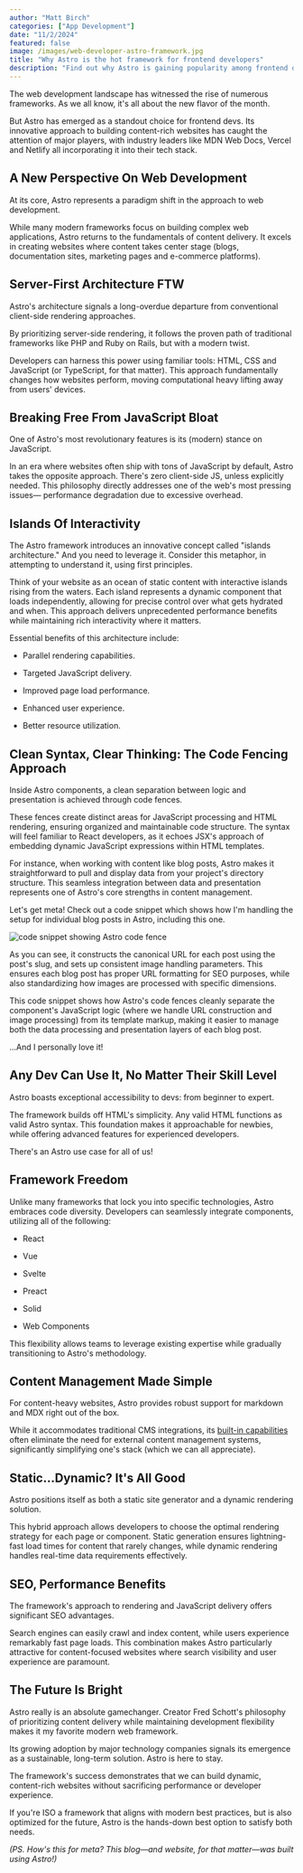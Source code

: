```yaml
---
author: "Matt Birch"
categories: ["App Development"]
date: "11/2/2024"
featured: false
image: /images/web-developer-astro-framework.jpg
title: "Why Astro is the hot framework for frontend developers"
description: "Find out why Astro is gaining popularity among frontend developers. Explore its unique features, performance benefits, and how it simplifies building fast, modern websites with ease."
---
```


The web development landscape has witnessed the rise of numerous frameworks. As we all know, it's all about the new flavor of the month.

But Astro has emerged as a standout choice for frontend devs. Its innovative approach to building content-rich websites has caught the attention of major players, with industry leaders like MDN Web Docs, Vercel and Netlify all incorporating it into their tech stack.

## A New Perspective On Web Development

At its core, Astro represents a paradigm shift in the approach to web development.

While many modern frameworks focus on building complex web applications, Astro returns to the fundamentals of content delivery. It excels in creating websites where content takes center stage (blogs, documentation sites, marketing pages and e-commerce platforms).

## Server-First Architecture FTW

Astro's architecture signals a long-overdue departure from conventional client-side rendering approaches.

By prioritizing server-side rendering, it follows the proven path of traditional frameworks like PHP and Ruby on Rails, but with a modern twist.

Developers can harness this power using familiar tools: HTML, CSS and JavaScript (or TypeScript, for that matter). This approach fundamentally changes how websites perform, moving computational heavy lifting away from users' devices.

## Breaking Free From JavaScript Bloat

One of Astro's most revolutionary features is its (modern) stance on JavaScript.

In an era where websites often ship with tons of JavaScript by default, Astro takes the opposite approach. There's zero client-side JS, unless explicitly needed. This philosophy directly addresses one of the web's most pressing issues— performance degradation due to excessive overhead.

## Islands Of Interactivity

The Astro framework introduces an innovative concept called "islands architecture." And you need to leverage it. Consider this metaphor, in attempting to understand it, using first principles.

Think of your website as an ocean of static content with interactive islands rising from the waters. Each island represents a dynamic component that loads independently, allowing for precise control over what gets hydrated and when. This approach delivers unprecedented performance benefits while maintaining rich interactivity where it matters.

Essential benefits of this architecture include:

- Parallel rendering capabilities.

- Targeted JavaScript delivery.

- Improved page load performance.

- Enhanced user experience.

- Better resource utilization.

## Clean Syntax, Clear Thinking: The Code Fencing Approach

Inside Astro components, a clean separation between logic and presentation is achieved through code fences.

These fences create distinct areas for JavaScript processing and HTML rendering, ensuring organized and maintainable code structure. The syntax will feel familiar to React developers, as it echoes JSX's approach of embedding dynamic JavaScript expressions within HTML templates.

For instance, when working with content like blog posts, Astro makes it straightforward to pull and display data from your project's directory structure. This seamless integration between data and presentation represents one of Astro's core strengths in content management.

Let's get meta! Check out a code snippet which shows how I'm handling the setup for individual blog posts in Astro, including this one.

![code snippet showing Astro code fence](/images/astro-code-snippet.jpg)

As you can see, it constructs the canonical URL for each post using the post's slug, and sets up consistent image handling parameters. This ensures each blog post has proper URL formatting for SEO purposes, while also standardizing how images are processed with specific dimensions.

This code snippet shows how Astro's code fences cleanly separate the component's JavaScript logic (where we handle URL construction and image processing) from its template markup, making it easier to manage both the data processing and presentation layers of each blog post.

...And I personally love it!

## Any Dev Can Use It, No Matter Their Skill Level

Astro boasts exceptional accessibility to devs: from beginner to expert.

The framework builds off HTML's simplicity. Any valid HTML functions as valid Astro syntax. This foundation makes it approachable for newbies, while offering advanced features for experienced developers.

There's an Astro use case for all of us!

## Framework Freedom

Unlike many frameworks that lock you into specific technologies, Astro embraces code diversity. Developers can seamlessly integrate components, utilizing all of the following:

- React

- Vue

- Svelte

- Preact

- Solid

- Web Components

This flexibility allows teams to leverage existing expertise while gradually transitioning to Astro's methodology.

## Content Management Made Simple

For content-heavy websites, Astro provides robust support for markdown and MDX right out of the box.

While it accommodates traditional CMS integrations, its [built-in capabilities](https://docs.astro.build/en/concepts/why-astro/) often eliminate the need for external content management systems, significantly simplifying one's stack (which we can all appreciate).

## Static...Dynamic? It's All Good

Astro positions itself as both a static site generator and a dynamic rendering solution.

This hybrid approach allows developers to choose the optimal rendering strategy for each page or component. Static generation ensures lightning-fast load times for content that rarely changes, while dynamic rendering handles real-time data requirements effectively.

## SEO, Performance Benefits

The framework's approach to rendering and JavaScript delivery offers significant SEO advantages.

Search engines can easily crawl and index content, while users experience remarkably fast page loads. This combination makes Astro particularly attractive for content-focused websites where search visibility and user experience are paramount.

## The Future Is Bright

Astro really is an absolute gamechanger. Creator Fred Schott's philosophy of prioritizing content delivery while maintaining development flexibility makes it my favorite modern web framework.

Its growing adoption by major technology companies signals its emergence as a sustainable, long-term solution. Astro is here to stay.

The framework's success demonstrates that we can build dynamic, content-rich websites without sacrificing performance or developer experience.

If you're ISO a framework that aligns with modern best practices, but is also optimized for the future, Astro is the hands-down best option to satisfy both needs.

_(PS. How's this for meta? This blog—and website, for that matter—was built using Astro!)_
